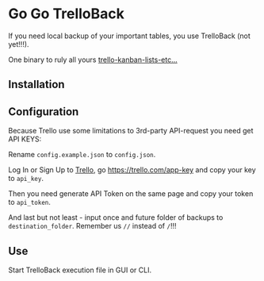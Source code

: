 # Go Go TrelloBack

If you need local backup of your important tables, you use TrelloBack (not yet!!!).

One binary to rulу all yours [trello-kanban-lists-etc...](https://trello.com)



## Installation



## Configuration

Because Trello use some limitations to 3rd-party API-request you need get API KEYS: 

Rename ```config.example.json``` to ```config.json```.

Log In or Sign Up to [Trello](https://trello.com), go https://trello.com/app-key and copy your key to ```api_key```.

Then you need generate API Token on the same page and copy your token to ```api_token```.

And last but not least -  input once and future folder of backups to ```destination_folder```. Remember us ```//``` instead of ```/```!!!



##  Use

Start TrelloBack execution file in GUI or CLI.